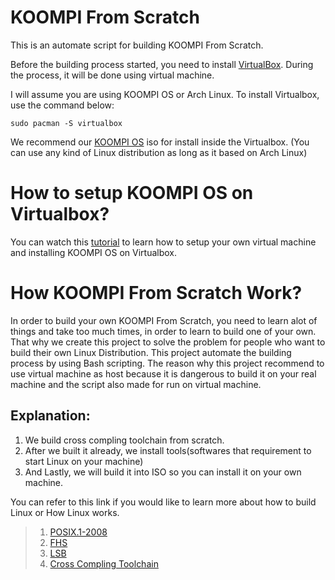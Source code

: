 # KOOMPI From Scratch

This is an automate script for building KOOMPI From Scratch.

Before the building process started, you need to install [VirtualBox](https://www.virtualbox.org/). During the process, it will be done using virtual machine.

I will assume you are using KOOMPI OS or Arch Linux.
To install Virtualbox, use the command below:

```
sudo pacman -S virtualbox
```

We recommend our [KOOMPI OS](http://repo.koompi.org/iso/KOOMPI-OS-2020.05.20-x86_64.iso) iso for install inside the Virtualbox. (You can use any kind of Linux distribution as long as it based on Arch Linux)

# How to setup KOOMPI OS on Virtualbox?

You can watch this [tutorial](__) to learn how to setup your own virtual machine and installing KOOMPI OS on Virtualbox.

# How KOOMPI From Scratch Work?

In order to build your own KOOMPI From Scratch, you need to learn alot of things and take too much times, in order to learn to build one of your own. That why we create this project to solve the problem for people who want to build their own Linux Distribution. This project automate the building process by using Bash scripting. The reason why this project recommend to use virtual machine as host because it is dangerous to build it on your real machine and the script also made for run on virtual machine.

## Explanation:

1. We build cross compling toolchain from scratch.
2. After we built it already, we install tools(softwares that requirement to start Linux on your machine)
3. And Lastly, we will build it into ISO so you can install it on your own machine.

You can refer to this link if you would like to learn more about how to build Linux or How Linux works.

> 1. [POSIX.1-2008](https://pubs.opengroup.org/onlinepubs/9699919799/)
> 2. [FHS](http://refspecs.linuxfoundation.org/FHS_3.0/fhs/index.html)
> 3. [LSB](https://refspecs.linuxfoundation.org/lsb.shtml)
> 4. [Cross Compling Toolchain](https://medium.com/@nonuruzun/what-is-a-toolchain-and-a-cross-compiler-2a27f04aff92)
